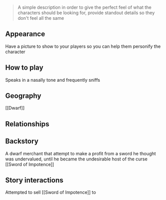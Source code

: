 > A simple description in order to give the perfect feel of what the characters should be looking for, provide standout details so they don't feel all the same
## Appearance
Have a picture to show to your players so you can help them personify the character
## How to play
Speaks in a nasally tone and frequently sniffs
## Geography
[[Dwarf]]
## Relationships

## Backstory
A dwarf merchant that attempt to make a profit from a sword he thought was undervalued, until he became the undesirable host of the curse [[Sword of Impotence]]
## Story interactions
Attempted to sell [[Sword of Impotence]] to 